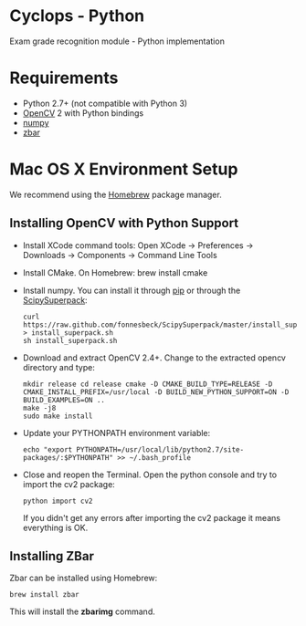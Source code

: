 Cyclops - Python
================

Exam grade recognition module - Python implementation

# Requirements
- Python 2.7+ (not compatible with Python 3)
- [OpenCV](http://opencv.org) 2 with Python bindings
- [numpy](http://opencv.org)
- [zbar](http://zbar.sourceforge.net)

# Mac OS X Environment Setup

We recommend using the [Homebrew](http://brew.sh) package manager.

## Installing OpenCV with Python Support

-   Install XCode command tools: Open XCode -> Preferences -> Downloads -> Components -> Command Line Tools

-   Install CMake. On Homebrew: brew install cmake

-   Install numpy. You can install it through [pip](http://pip.readthedocs.org) or through the [ScipySuperpack](https://github.com/fonnesbeck/ScipySuperpack):

        curl https://raw.github.com/fonnesbeck/ScipySuperpack/master/install_superpack.sh > install_superpack.sh
        sh install_superpack.sh

-   Download and extract OpenCV 2.4+. Change to the extracted opencv directory and type:

        mkdir release cd release cmake -D CMAKE_BUILD_TYPE=RELEASE -D CMAKE_INSTALL_PREFIX=/usr/local -D BUILD_NEW_PYTHON_SUPPORT=ON -D BUILD_EXAMPLES=ON ..
        make -j8
        sudo make install

-   Update your PYTHONPATH environment variable:

        echo "export PYTHONPATH=/usr/local/lib/python2.7/site-packages/:$PYTHONPATH" >> ~/.bash_profile

-   Close and reopen the Terminal. Open the python console and try to import the cv2 package:

        python import cv2

    If you didn't get any errors after importing the cv2 package it means everything is OK.

## Installing ZBar

Zbar can be installed using Homebrew:

    brew install zbar

This will install the **zbarimg** command.